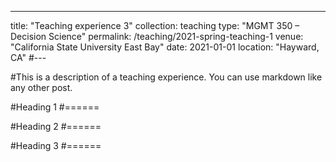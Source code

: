 ---
title: "Teaching experience 3"
collection: teaching
type: "MGMT 350 – Decision Science"
permalink: /teaching/2021-spring-teaching-1
venue: "California State University East Bay"
date: 2021-01-01
location: "Hayward, CA"
#---

#This is a description of a teaching experience. You can use markdown like any other post.

#Heading 1
#======

#Heading 2
#======

#Heading 3
#======
